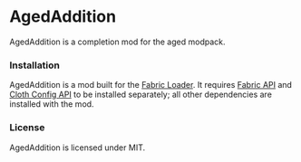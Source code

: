 # AgedAddition
AgedAddition is a completion mod for the aged modpack.

### Installation
AgedAddition is a mod built for the [Fabric Loader](https://fabricmc.net/). It requires [Fabric API](https://www.curseforge.com/minecraft/mc-mods/fabric-api) and [Cloth Config API](https://www.curseforge.com/minecraft/mc-mods/cloth-config) to be installed separately; all other dependencies are installed with the mod.

### License
AgedAddition is licensed under MIT.

